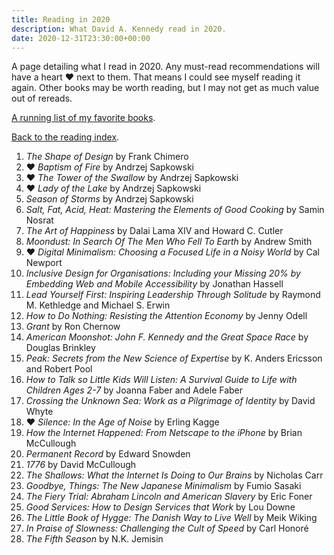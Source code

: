 ```yaml
---
title: Reading in 2020
description: What David A. Kennedy read in 2020.
date: 2020-12-31T23:30:00+00:00
---
```


A page detailing what I read in 2020. Any must-read recommendations will have a heart &hearts; next to them. That means I could see myself reading it again. Other books may be worth reading, but I may not get as much value out of rereads.

[A running list of my favorite books](/reading/favorites/).

[Back to the reading index](/reading/).

1. _The Shape of Design_ by Frank Chimero
2. &hearts; _Baptism of Fire_ by Andrzej Sapkowski
3. &hearts; _The Tower of the Swallow_ by Andrzej Sapkowski
4. &hearts; _Lady of the Lake_ by Andrzej Sapkowski
5. _Season of Storms_ by Andrzej Sapkowski
6. _Salt, Fat, Acid, Heat: Mastering the Elements of Good Cooking_ by Samin Nosrat
7. _The Art of Happiness_ by Dalai Lama XIV and Howard C. Cutler
8. _Moondust: In Search Of The Men Who Fell To Earth_ by Andrew Smith
9. &hearts; _Digital Minimalism: Choosing a Focused Life in a Noisy World_ by Cal Newport
10. _Inclusive Design for Organisations: Including your Missing 20% by Embedding Web and Mobile Accessibility_ by Jonathan Hassell
11. _Lead Yourself First: Inspiring Leadership Through Solitude_ by Raymond M. Kethledge and Michael S. Erwin
12. _How to Do Nothing: Resisting the Attention Economy_ by Jenny Odell
13. _Grant_ by Ron Chernow
14. _American Moonshot: John F. Kennedy and the Great Space Race_ by Douglas Brinkley
15. _Peak: Secrets from the New Science of Expertise_ by K. Anders Ericsson and Robert Pool
16. _How to Talk so Little Kids Will Listen: A Survival Guide to Life with Children Ages 2-7_ by Joanna Faber and Adele Faber
17. _Crossing the Unknown Sea: Work as a Pilgrimage of Identity_ by David Whyte
18. &hearts; _Silence: In the Age of Noise_ by Erling Kagge
19. _How the Internet Happened: From Netscape to the iPhone_ by Brian McCullough
20. _Permanent Record_ by Edward Snowden
21. _1776_ by David McCullough
22. _The Shallows: What the Internet Is Doing to Our Brains_ by Nicholas Carr
23. _Goodbye, Things: The New Japanese Minimalism_ by Fumio Sasaki
24. _The Fiery Trial: Abraham Lincoln and American Slavery_ by Eric Foner
25. _Good Services: How to Design Services that Work_ by Lou Downe
26. _The Little Book of Hygge: The Danish Way to Live Well_ by Meik Wiking
27. _In Praise of Slowness: Challenging the Cult of Speed_ by Carl Honoré
28. _The Fifth Season_ by N.K. Jemisin
